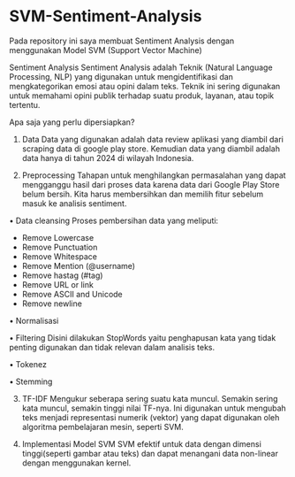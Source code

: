 # SVM-Sentiment-Analysis
Pada repository ini saya membuat Sentiment Analysis dengan menggunakan Model SVM (Support Vector Machine)

Sentiment Analysis
Sentiment Analysis adalah Teknik (Natural Language Processing, NLP) yang digunakan untuk mengidentifikasi dan mengkategorikan emosi atau opini dalam teks. Teknik ini sering digunakan untuk memahami opini publik terhadap suatu produk, layanan, atau topik tertentu.

Apa saja yang perlu dipersiapkan?
1. Data
Data yang digunakan adalah data review aplikasi yang diambil dari scraping data di google play store. Kemudian data yang diambil adalah data hanya di tahun 2024 di wilayah Indonesia.

3. Preprocessing 
Tahapan untuk menghilangkan permasalahan yang dapat mengganggu hasil dari proses data karena data dari Google Play Store belum bersih. Kita harus membersihkan dan memilih fitur sebelum masuk ke analisis sentiment.

•	Data cleansing 
Proses pembersihan data yang meliputi:
- Remove Lowercase
- Remove Punctuation
- Remove Whitespace
- Remove Mention (@username)
- Remove hastag (#tag)
-  Remove URL or link
- Remove ASCII and Unicode
-  Remove newline
  
•	Normalisasi 

•	Filtering
Disini dilakukan StopWords yaitu penghapusan kata yang tidak penting digunakan dan tidak relevan dalam analisis teks.

•	Tokenez

•	Stemming

3. TF-IDF
Mengukur seberapa sering suatu kata muncul. Semakin sering kata muncul, semakin tinggi nilai TF-nya. Ini digunakan untuk mengubah teks menjadi representasi numerik (vektor) yang dapat digunakan oleh algoritma pembelajaran mesin, seperti SVM.

5. Implementasi Model SVM
SVM efektif untuk data dengan dimensi tinggi(seperti gambar atau teks) dan dapat menangani data non-linear dengan menggunakan kernel.




